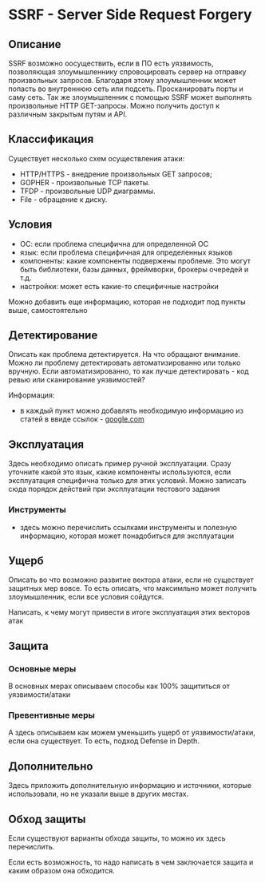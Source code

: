 # SSRF - Server Side Request Forgery

## Описание
SSRF возможно оосуществить, если в ПО есть уязвимость, позволяющая злоумышленнику спровоцировать сервер на отправку произвольных запросов.
Благодаря этому злоумышленник может попасть во внутреннюю сеть или подсеть. Просканировать порты и саму сеть.
Так же злоумышленник с помощью SSRF может выполнять произвольные HTTP GET-запросы.
Можно получить доступ к различным закрытым путям и API.

## Классификация
Существует несколько схем осуществления атаки:
- HTTP/HTTPS - внедрение произвольных GET запросов;
- GOPHER - произвольные TCP пакеты.
- TFDP - произвольные UDP диаграммы.
- File - обращение к диску.	


## Условия
- ОС: если проблема специфична для определенной ОС
- язык: если проблема специфичная для определенных языков
- компоненты: какие компоненты подвержены проблеме. Это могут быть библиотеки, базы данных, фреймворки, брокеры очередей и т.д.
- настройки: может есть какие-то специфичные настройки

Можно добавить еще информацию, которая не подходит под пункты выше, самостоятельно

## Детектирование
Описать как проблема детектируется. На что обращают внимание. Можно ли проблему детектировать автоматизированно или только вручную.
Если автоматизированно, то как лучше детектировать - код ревью или сканирование уязвимостей?

Информация:
- в каждый пункт можно добавлять необходимую информацию из статей в ввиде ссылок - [google.com](https://www.google.com)

## Эксплуатация
Здесь необходимо описать пример ручной эксплуатации. Сразу уточните какой это язык, какие компоненты используются, если эксплуатация специфична только для этих условий. Можно записать сюда порядок действий при эксплуатации тестового задания

### Инструменты
- здесь можно перечислить ссылками инструменты и полезную информацию, которая может понадобиться для эксплуатации

## Ущерб
Описать во что возможно развитие вектора атаки, если не существует защитных мер вовсе. То есть описать, что максимльно может получить злоумышленник, если все условия сойдутся.

Написать, к чему могут привести в итоге эксплуатация этих векторов атак

## Защита
### Основные меры
В основных мерах описываем способы как 100% защититься от уязвимости/атаки

### Превентивные меры
А здесь описываем как можем уменьшить ущерб от уязвимости/атаки, если она существует. То есть, подход Defense in Depth.

## Дополнительно
Здесь приложить дополнительную информацию и источники, которые использовали, но не указали выше в других местах.

## Обход защиты
Если существуют варианты обхода защиты, то можно их здесь перечислить.

Если есть возможность, то надо написать в чем заключается защита и каким образом она обходится.